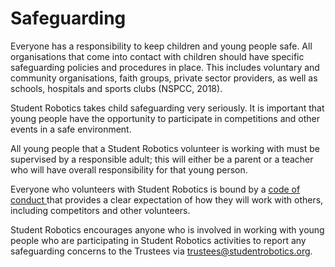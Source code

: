 # Safeguarding

Everyone has a responsibility to keep children and young people safe. All organisations that come into contact with children should have specific safeguarding policies and procedures in place. This includes voluntary and community organisations, faith groups, private sector providers, as well as schools, hospitals and sports clubs \(NSPCC, 2018\).

Student Robotics takes child safeguarding very seriously. It is important that young people have the opportunity to participate in competitions and other events in a safe environment.

All young people that a Student Robotics volunteer is working with must be supervised by a responsible adult; this will either be a parent or a teacher who will have overall responsibility for that young person.

Everyone who volunteers with Student Robotics is bound by a [code of conduct ](code-of-conduct.md)that provides a clear expectation of how they will work with others, including competitors and other volunteers.

Student Robotics encourages anyone who is involved in working with young people who are participating in Student Robotics activities to report any safeguarding concerns to the Trustees via [trustees@studentrobotics.org](mailto:trustees@studentrobotics.org).

